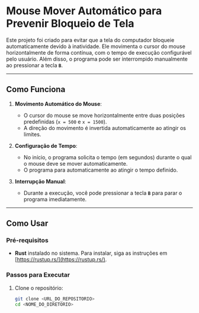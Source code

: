 # Mouse Mover Automático para Prevenir Bloqueio de Tela

Este projeto foi criado para evitar que a tela do computador bloqueie automaticamente devido à inatividade. Ele movimenta o cursor do mouse horizontalmente de forma contínua, com o tempo de execução configurável pelo usuário. Além disso, o programa pode ser interrompido manualmente ao pressionar a tecla **`B`**.

---

## Como Funciona

1. **Movimento Automático do Mouse**:
   - O cursor do mouse se move horizontalmente entre duas posições predefinidas (`x = 500` e `x = 1500`).
   - A direção do movimento é invertida automaticamente ao atingir os limites.

2. **Configuração de Tempo**:
   - No início, o programa solicita o tempo (em segundos) durante o qual o mouse deve se mover automaticamente.
   - O programa para automaticamente ao atingir o tempo definido.

3. **Interrupção Manual**:
   - Durante a execução, você pode pressionar a tecla **`B`** para parar o programa imediatamente.

---

## Como Usar

### Pré-requisitos
- **Rust** instalado no sistema. Para instalar, siga as instruções em [https://rustup.rs/](https://rustup.rs/).

### Passos para Executar
1. Clone o repositório:
   ```bash
   git clone <URL_DO_REPOSITORIO>
   cd <NOME_DO_DIRETORIO>
